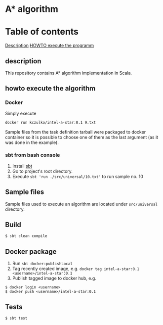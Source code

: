 # A* algorithm

Table of contents
=================
[Description](#description)
[HOWTO execute the programm](#howto-execute-the-algorithm)


description
-----------

This repository contains A* algorithm implementation in Scala.

howto execute the algorithm
---------------------------

### Docker

Simply execute 

```bash
docker run kczulko/intel-a-star:0.1 9.txt
```

Sample files from the task definition tarball were packaged to docker container so
it is possible to choose one of them as the last argument (as it was done in the example).

### sbt from bash console

1. Install [sbt](https://www.scala-sbt.org)
1. Go to project's root directory.
1. Execute `sbt 'run ./src/universal/10.txt'` to run sample no. 10

## Sample files

Sample files used to execute an algorithm are located under `src/universal` directory.

## Build

```bash
$ sbt clean compile
``` 

## Docker package

1. Run `sbt docker:publishLocal`
2. Tag recently created image, e.g. `docker tag intel-a-star:0.1 <username>/intel-a-star:0.1`
3. Publish tagged image to docker hub, e.g. 
```
$ docker login <username>
$ docker push <username>/intel-a-star:0.1
```

## Tests

```bash
$ sbt test
```
